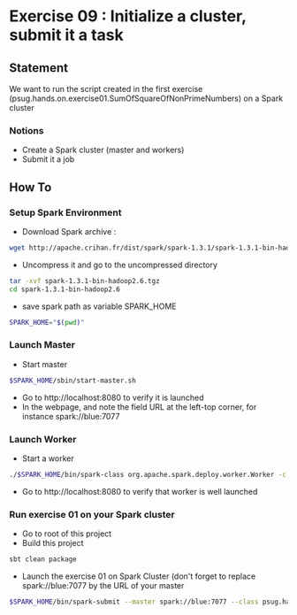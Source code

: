# Exercise 09 : Initialize a cluster, submit it a task

## Statement

We want to run the script created in the first exercise (psug.hands.on.exercise01.SumOfSquareOfNonPrimeNumbers) on a 
Spark cluster

### Notions

* Create a Spark cluster (master and workers)
* Submit it a job

## How To

### Setup Spark Environment

* Download Spark archive : 
```bash
wget http://apache.crihan.fr/dist/spark/spark-1.3.1/spark-1.3.1-bin-hadoop2.6.tgz
```
* Uncompress it and go to the uncompressed directory
```bash
tar -xvf spark-1.3.1-bin-hadoop2.6.tgz
cd spark-1.3.1-bin-hadoop2.6
```
* save spark path as variable SPARK_HOME
```bash
SPARK_HOME="$(pwd)" 
```

### Launch Master

* Start master
```bash
$SPARK_HOME/sbin/start-master.sh
```
* Go to http://localhost:8080 to verify it is launched
* In the webpage, and note the field URL at the left-top corner, for instance spark://blue:7077

### Launch Worker

* Start a worker
```bash
./$SPARK_HOME/bin/spark-class org.apache.spark.deploy.worker.Worker -c 1 -m 512M spark://blue:7077
```
* Go to http://localhost:8080 to verify that worker is well launched

### Run exercise 01 on your Spark cluster

* Go to root of this project
* Build this project
```bash
sbt clean package
```
* Launch the exercise 01 on Spark Cluster (don't forget to replace spark://blue:7077 by the URL of your master
```bash
$SPARK_HOME/bin/spark-submit --master spark://blue:7077 --class psug.hands.on.solutions.exercise01.SumOfSquaresOfNonPrimeNumbers --deploy-mode cluster target/scala-2.10/psug-hands-on-spark_2.10-0.0.1.jar
```


